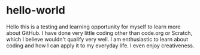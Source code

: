# hello-world
Hello this is a testing and learning opportunity for myself to learn more about GitHub. I have done very little coding other than code.org or Scratch, which I believe wouldn't qualify very well. I am enthusiastic to learn about coding and how I can apply it to my everyday life. I even enjoy creativeness.
